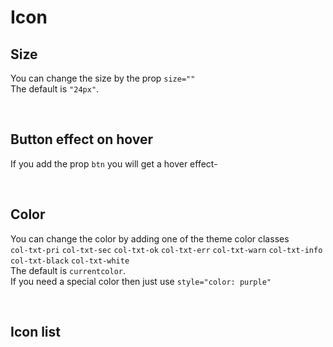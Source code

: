 
# Icon

## Size

You can change the size by the prop  `size=""`<br>
The default is `"24px"`.

<hhl-live-editor title="" htmlCode='
    <template>
    <H_flex>
        <H_icon icon="edit" size="14px"></H_icon>
        <H_icon icon="edit"></H_icon>
        <H_icon icon="edit" size="44px"></H_icon>
    </H_flex>
    </template>
'>
</hhl-live-editor>

<br>

## Button effect on hover

If you add the prop `btn` you will get a hover effect-

<hhl-live-editor title="" htmlCode='
    <template>
    <H_flex>
        <H_icon btn icon="edit" size="14px"></H_icon>
        <H_icon btn icon="edit"></H_icon>
        <H_icon btn icon="edit" size="44px"></H_icon>
    </H_flex>
    </template>
'>
</hhl-live-editor>

<br>

## Color
You can change the color by adding one of the theme color classes<br>
`col-txt-pri` `col-txt-sec` `col-txt-ok` `col-txt-err` `col-txt-warn` `col-txt-info` `col-txt-black` `col-txt-white`<br>
The default is `currentcolor`.<br>
If you need a special color then just use `style="color: purple"`

<hhl-live-editor title="" htmlCode='
    <template>
    <H_flex>
        <H_icon icon="edit" class="col-txt-pri"></H_icon>
        <H_icon icon="edit" class="col-txt-sec"></H_icon>
        <H_icon icon="edit" class="col-txt-ok"></H_icon>
        <H_icon icon="edit" class="col-txt-err"></H_icon>
        <H_icon icon="edit" class="col-txt-warn"></H_icon>
        <H_icon icon="edit" class="col-txt-info"></H_icon>
        <H_icon icon="edit" class="col-txt-black"></H_icon>
        <H_icon icon="edit" class="col-txt-white"></H_icon>
        <H_icon icon="edit" style="color: purple"></H_icon>
    </H_flex>
    </template>
'>
</hhl-live-editor>

<br>

## Icon list

<icon-list/>
<br>
<br>